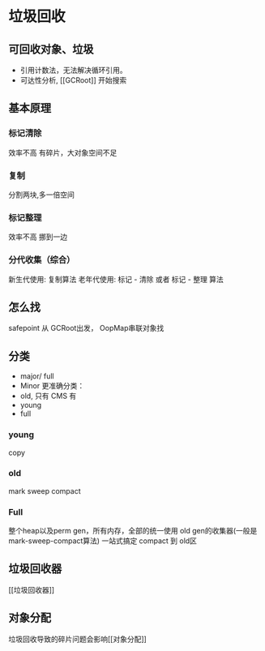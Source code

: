 # 垃圾回收
## 可回收对象、垃圾
 - 引用计数法，无法解决循环引用。
 - 可达性分析, [[GCRoot]] 开始搜索

## 基本原理
### 标记清除
效率不高
有碎片，大对象空间不足
### 复制
分割两块,多一倍空间
### 标记整理
效率不高
挪到一边
### 分代收集（综合）
新生代使用: 复制算法
老年代使用: 标记 - 清除 或者 标记 - 整理 算法



## 怎么找
safepoint 从 GCRoot出发， OopMap串联对象找

## 分类
- major/ full
- Minor
更准确分类：
 - old, 只有 CMS 有
 - young
 - full

### young
copy

### old
mark sweep compact

### Full
整个heap以及perm gen，所有内存，全部的统一使用 old gen的收集器(一般是mark-sweep-compact算法) 一站式搞定
compact 到 old区

## 垃圾回收器
[[垃圾回收器]]
## 对象分配
垃圾回收导致的碎片问题会影响[[对象分配]]